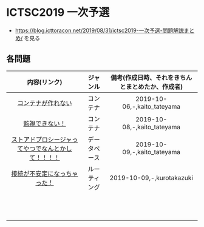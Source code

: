 # ICTSC2019 一次予選
- https://blog.icttoracon.net/2019/08/31/ictsc2019-一次予選-問題解説まとめ/ を見る

## 各問題

| 内容(リンク) | ジャンル | 備考(作成日時、それをきちんとまとめたか、作成者) |
| :--: | :--: | :--: |
| [コンテナが作れない](./container-1/README.md) | コンテナ | 2019-10-06,-,kaito_tateyama |
| [監視できない！](./container-2/README.md) | コンテナ | 2019-10-08,-,kaito_tateyama |
| [ストアドプロシージャってやつでなんとかして！！！！](./db-1/README.md) | データベース | 2019-10-09,-,kaito_tateyama |
| [接続が不安定になっちゃった！](./routing-1/README.md) | ルーティング | 2019-10-09,-,kurotakazuki |
|  |  |  |
|  |  |  |
|  |  |  |
|  |  |  |
|  |  |  |
|  |  |  |
|  |  |  |
|  |  |  |
|  |  |  |
|  |  |  |
|  |  |  |
|  |  |  |